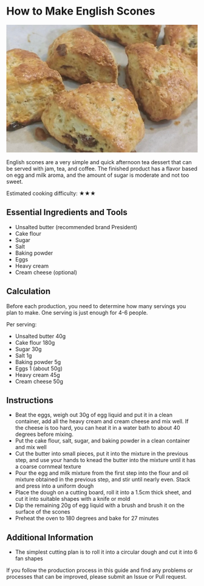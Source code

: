 # How to Make English Scones

![Example Dish](英式司康.png)

English scones are a very simple and quick afternoon tea dessert that can be served with jam, tea, and coffee. The finished product has a flavor based on egg and milk aroma, and the amount of sugar is moderate and not too sweet.

Estimated cooking difficulty: ★★★

## Essential Ingredients and Tools

- Unsalted butter (recommended brand President)
- Cake flour
- Sugar
- Salt
- Baking powder
- Eggs
- Heavy cream
- Cream cheese (optional)

## Calculation

Before each production, you need to determine how many servings you plan to make. One serving is just enough for 4-6 people.

Per serving:

- Unsalted butter 40g
- Cake flour 180g
- Sugar 30g
- Salt 1g
- Baking powder 5g
- Eggs 1 (about 50g)
- Heavy cream 45g
- Cream cheese 50g

## Instructions

- Beat the eggs, weigh out 30g of egg liquid and put it in a clean container, add all the heavy cream and cream cheese and mix well. If the cheese is too hard, you can heat it in a water bath to about 40 degrees before mixing.
- Put the cake flour, salt, sugar, and baking powder in a clean container and mix well
- Cut the butter into small pieces, put it into the mixture in the previous step, and use your hands to knead the butter into the mixture until it has a coarse cornmeal texture
- Pour the egg and milk mixture from the first step into the flour and oil mixture obtained in the previous step, and stir until nearly even. Stack and press into a uniform dough
- Place the dough on a cutting board, roll it into a 1.5cm thick sheet, and cut it into suitable shapes with a knife or mold
- Dip the remaining 20g of egg liquid with a brush and brush it on the surface of the scones
- Preheat the oven to 180 degrees and bake for 27 minutes

## Additional Information

- The simplest cutting plan is to roll it into a circular dough and cut it into 6 fan shapes

If you follow the production process in this guide and find any problems or processes that can be improved, please submit an Issue or Pull request.
